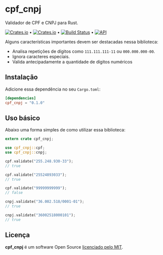 # cpf_cnpj

Validador de CPF e CNPJ para Rust.

[![Crates.io](https://img.shields.io/crates/v/cpf_cnpj)](https://crates.io/crates/cpf_cnpj) &bull; [![Crates.io](https://img.shields.io/crates/l/cpf_cnpj)](https://github.com/andrelmlins/cpf_cnpj/blob/master/LICENSE) &bull; [![Build Status](https://travis-ci.com/andrelmlins/cpf_cnpj.svg?branch=master)](https://travis-ci.com/andrelmlins/cpf_cnpj) &bull; [![API](https://docs.rs/cpf_cnpj/badge.svg)](https://docs.rs/cpf_cnpj)

Alguns características importantes devem ser destacadas nessa biblioteca:

- Analisa repetições de dígitos como `111.111.111-11` ou `000.000.000-00`.
- Ignora caracteres especiais.
- Valida antecipadamente a quantidade de dígitos numéricos

## Instalação

Adicione essa dependência no seu `Cargo.toml`:

```toml
[dependencies]
cpf_cnpj = "0.1.0"
```

## Uso básico

Abaixo uma forma simples de como utilizar essa biblioteca:

```rust
extern crate cpf_cnpj;

use cpf_cnpj::cpf;
use cpf_cnpj::cnpj;

cpf.validate("255.248.930-33");
// true

cpf.validate("25524893033");
// true

cpf.validate("99999999999");
// false

cnpj.validate("36.002.518/0001-01");
// true

cnpj.validate("36002518000101");
// true
```

## Licença

**cpf_cnpj** é um software Open Source [licenciado pelo MIT](https://github.com/andrelmlins/cpf_cnpj/blob/master/LICENSE).
